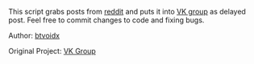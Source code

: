 This script grabs posts from [reddit](https://www.reddit.com) and puts it into [VK group](https://vk.com/autoreddit) as delayed post.
Feel free to commit changes to code and fixing bugs.


Author: [btvoidx](https://vk.com/btvoidx)

Original Project: [VK Group](https://vk.com/autoreddit)